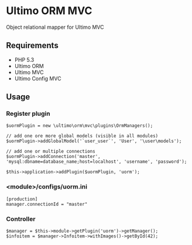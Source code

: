 # Ultimo ORM MVC
Object relational mapper for Ultimo MVC

## Requirements
* PHP 5.3
* Ultimo ORM
* Ultimo MVC
* Ultimo Config MVC

## Usage
### Register plugin
	$uormPlugin = new \ultimo\orm\mvc\plugins\OrmManagers();

	// add one ore more global models (visible in all modules)
	$uormPlugin->addGlobalModel('`user_user`', 'User', '\user\models');

	// add one or multiple connections
    $uormPlugin->addConnection('master', 'mysql:dbname=database_name;host=localhost', 'username', 'password');

    $this->application->addPlugin($uormPlugin, 'uorm');

### &lt;module&gt;/configs/uorm.ini
	[production]
	manager.connectionId = "master"

### Controller
	$manager = $this->module->getPlugin('uorm')->getManager();
	$infoitem = $manager->Infoitem->withImages()->getById(42);